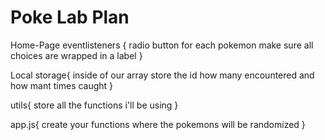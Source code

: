 # Poke Lab Plan

Home-Page eventlisteners {
    radio button for each pokemon
    make sure all choices are wrapped in a label
}

Local storage{
    inside of our array store the id how many encountered and how mant times caught
}

utils{
    store all the functions i'll be using
}

app.js{
    create your functions where the pokemons will be randomized
}